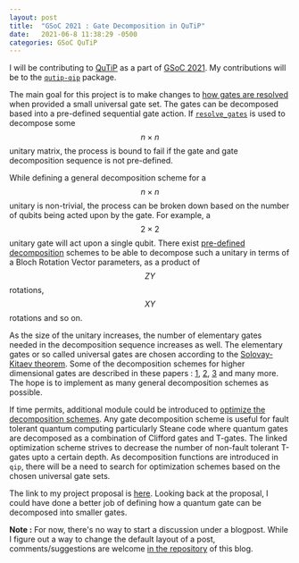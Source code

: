 ```yaml
---
layout: post
title:  "GSoC 2021 : Gate Decomposition in QuTiP"
date:   2021-06-8 11:38:29 -0500
categories: GSoC QuTiP
---
```

I will be contributing to [QuTiP](https://qutip.org/docs/latest/index.html) as a part of [GSoC 2021](https://summerofcode.withgoogle.com/). My contributions will be to the [`qutip-qip`](https://github.com/qutip/qutip-qip) package.

The main goal for this project is to make changes to [how gates are resolved](https://github.com/qutip/qutip-qip/blob/master/src/qutip_qip/circuit.py#L529) when provided a small universal gate set. The gates can be decomposed based into a pre-defined sequential gate action. If [`resolve_gates`](https://github.com/qutip/qutip-qip/blob/master/src/qutip_qip/circuit.py#L1025) is used to decompose some $$ n \times n $$ unitary matrix, the process is bound to fail if the gate and gate decomposition sequence is not pre-defined.

While defining a general decomposition scheme for a $$ n \times n $$ unitary is
non-trivial, the process can be broken down based on the number of qubits being
acted upon by the gate. For example, a $$ 2 \times 2 $$ unitary gate will act upon a single qubit. There exist [pre-defined decomposition](https://arxiv.org/abs/quant-ph/9503016) schemes to be able to decompose such a unitary in terms of a Bloch Rotation Vector parameters, as a product of $$ ZY $$ rotations, $$ XY $$ rotations and so on.

As the size of the unitary increases, the number of elementary gates needed in
the decomposition sequence increases as well. The elementary gates or so called universal gates are chosen according to the [Solovay-Kitaev theorem](https://arxiv.org/abs/quant-ph/0505030). Some of the decomposition schemes for higher dimensional gates are described in these papers : [1](https://arxiv.org/abs/quant-ph/0504100), [2](https://www.osti.gov/biblio/889415), [3](https://arxiv.org/abs/quant-ph/0311008) and many more. The hope is to implement as many general decomposition schemes as possible.

If time permits, additional module could be introduced to [optimize the decomposition schemes](https://arxiv.org/abs/1210.0974). Any gate decomposition scheme is useful for fault tolerant quantum computing particularly Steane code where quantum gates are decomposed as a combination of Clifford gates and T-gates. The linked optimization scheme strives to decrease the number of non-fault tolerant T-gates upto a certain depth. As decomposition functions are introduced in `qip`, there will be a need to search for optimization schemes based on the chosen universal gate sets.

The link to my project proposal is [here](https://summerofcode.withgoogle.com/projects/#5011452244525056). Looking back at the proposal, I could have done a better job of defining how a quantum gate can be decomposed into smaller gates.

**Note :** For now, there's no way to start a discussion under a blogpost. While I figure out a way to change the default layout of a post, comments/suggestions are welcome [in the repository](https://github.com/purva-thakre/purva-blog/discussions) of this blog.  
